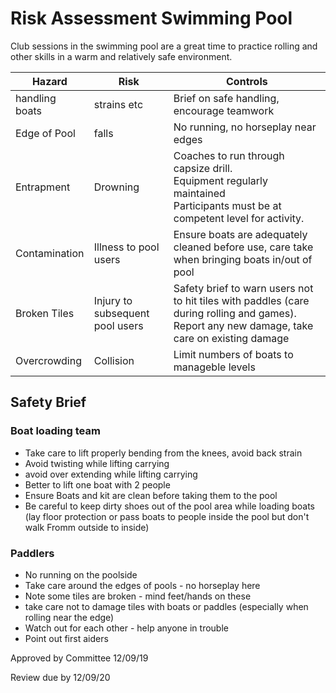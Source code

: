 # Risk Assessment Swimming Pool #


Club sessions in the swimming pool are a great time to practice rolling and other skills in a warm and relatively safe environment.





| Hazard           | Risk      |  Controls  | 
|-----------------|------------|------------|
| handling boats  |  strains etc  | Brief on safe handling, encourage teamwork |
| Edge of Pool    |   falls       | No running, no horseplay near edges |
| Entrapment      | Drowning      | Coaches to run through capsize drill. <br />Equipment regularly maintained<br /> Participants must be at competent level for activity.     | 
| Contamination   | Illness to pool users     | Ensure boats are adequately cleaned before use, care take when bringing boats in/out of pool |
| Broken Tiles    | Injury to subsequent pool users   | Safety brief to warn users not to hit tiles with paddles (care during rolling and games). Report any new damage, take care on existing damage |
| Overcrowding    | Collision     |  Limit numbers of boats to manageble levels | 




## Safety Brief ## 

### Boat loading team ###

 * Take care to lift properly bending from the knees, avoid back strain
 * Avoid twisting while lifting carrying
 * avoid over extending while lifting carrying
 * Better to lift one boat with 2 people
 * Ensure Boats and kit are clean before taking them to the pool
 * Be careful to keep dirty shoes out of the pool area while loading boats (lay floor protection or pass boats to people inside the pool but don't walk Fromm outside to inside) 


### Paddlers ###

 * No running on the poolside
 * Take care around the edges of pools - no horseplay here
 * Note some tiles are broken - mind feet/hands on these
 * take care not to damage tiles with boats or paddles (especially when rolling near the edge)
 * Watch out for each other - help anyone in trouble
 * Point out first aiders


Approved by Committee 12/09/19

Review due by 12/09/20
